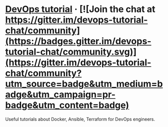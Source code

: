 # [DevOps tutorial](https://romach.github.io/devops-tutorial/) &middot; [![Join the chat at https://gitter.im/devops-tutorial-chat/community](https://badges.gitter.im/devops-tutorial-chat/community.svg)](https://gitter.im/devops-tutorial-chat/community?utm_source=badge&utm_medium=badge&utm_campaign=pr-badge&utm_content=badge)

Useful tutorials about Docker, Ansible, Terraform for DevOps engineers.